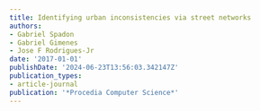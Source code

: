 ```yaml
---
title: Identifying urban inconsistencies via street networks
authors:
- Gabriel Spadon
- Gabriel Gimenes
- Jose F Rodrigues-Jr
date: '2017-01-01'
publishDate: '2024-06-23T13:56:03.342147Z'
publication_types:
- article-journal
publication: '*Procedia Computer Science*'
---
```

